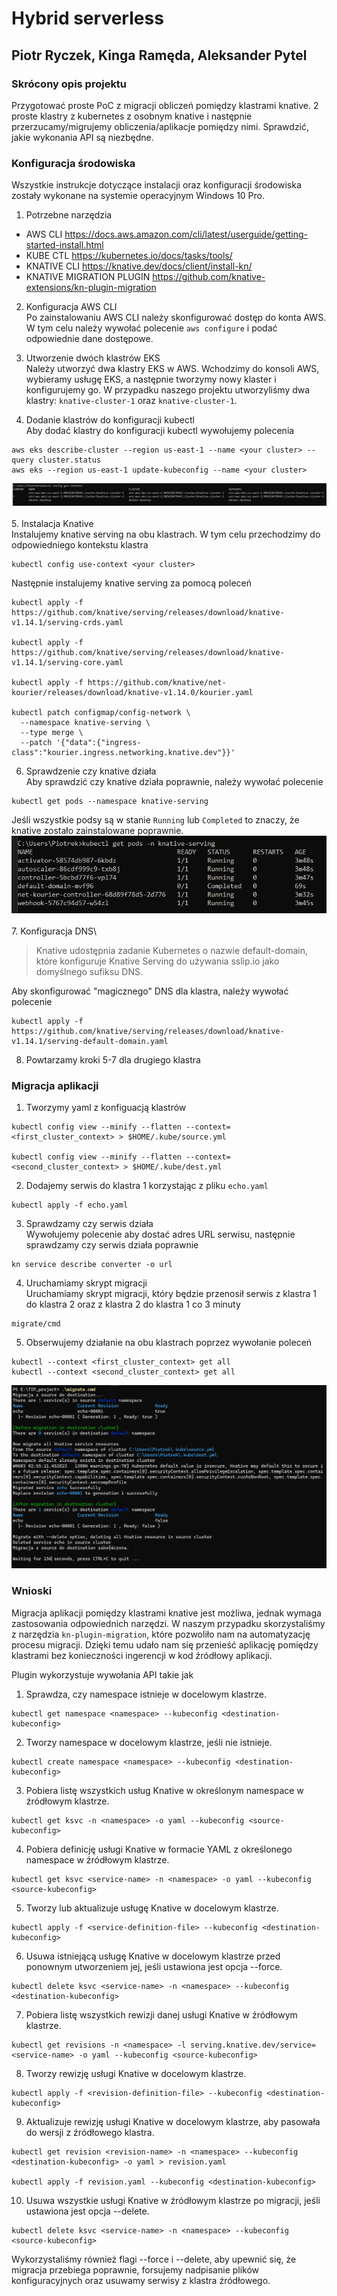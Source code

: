 # Hybrid serverless
## Piotr Ryczek, Kinga Ramęda, Aleksander Pytel

### Skrócony opis projektu
Przygotować proste PoC z migracji obliczeń pomiędzy klastrami knative. 2 proste klastry z kubernetes z osobnym knative i następnie przerzucamy/migrujemy obliczenia/aplikacje pomiędzy nimi. Sprawdzić, jakie wykonania API są niezbędne.


### Konfiguracja środowiska
Wszystkie instrukcje dotyczące instalacji oraz konfiguracji środowiska zostały wykonane na systemie operacyjnym Windows 10 Pro.

1. Potrzebne narzędzia
- AWS CLI https://docs.aws.amazon.com/cli/latest/userguide/getting-started-install.html 
- KUBE CTL
https://kubernetes.io/docs/tasks/tools/ 
- KNATIVE CLI 
https://knative.dev/docs/client/install-kn/
- KNATIVE MIGRATION PLUGIN
https://github.com/knative-extensions/kn-plugin-migration

2. Konfiguracja AWS CLI\
Po zainstalowaniu AWS CLI należy skonfigurować dostęp do konta AWS. W tym celu należy wywołać polecenie `aws configure` i podać odpowiednie dane dostępowe.

3. Utworzenie dwóch klastrów EKS\
Należy utworzyć dwa klastry EKS w AWS. Wchodzimy do konsoli AWS, wybieramy usługę EKS, a następnie tworzymy nowy klaster i konfigurujemy go. W przypadku naszego projektu utworzyliśmy dwa klastry: `knative-cluster-1` oraz `knative-cluster-1`.

4. Dodanie klastrów do konfiguracji kubectl\
Aby dodać klastry do konfiguracji kubectl wywołujemy polecenia
```
aws eks describe-cluster --region us-east-1 --name <your cluster> --query cluster.status
aws eks --region us-east-1 update-kubeconfig --name <your cluster>
```
![](2024-06-03-02-33-13.png)\
\
5. Instalacja Knative\
Instalujemy knative serving na obu klastrach. W tym celu przechodzimy do odpowiedniego kontekstu klastra
```
kubectl config use-context <your cluster>
```
Następnie instalujemy knative serving za pomocą poleceń
```
kubectl apply -f https://github.com/knative/serving/releases/download/knative-v1.14.1/serving-crds.yaml

kubectl apply -f https://github.com/knative/serving/releases/download/knative-v1.14.1/serving-core.yaml

kubectl apply -f https://github.com/knative/net-kourier/releases/download/knative-v1.14.0/kourier.yaml

kubectl patch configmap/config-network \
  --namespace knative-serving \
  --type merge \
  --patch '{"data":{"ingress-class":"kourier.ingress.networking.knative.dev"}}'
```

6. Sprawdzenie czy knative działa\
Aby sprawdzić czy knative działa poprawnie, należy wywołać polecenie
```
kubectl get pods --namespace knative-serving
```
Jeśli wszystkie podsy są w stanie `Running` lub `Completed` to znaczy, że knative zostało zainstalowane poprawnie.
![](2024-06-03-02-38-55.png)\
\
7. Konfiguracja DNS\
> Knative udostępnia zadanie Kubernetes o nazwie default-domain, które konfiguruje Knative Serving do używania sslip.io jako domyślnego sufiksu DNS.

Aby skonfigurować "magicznego" DNS dla klastra, należy wywołać polecenie
```
kubectl apply -f https://github.com/knative/serving/releases/download/knative-v1.14.1/serving-default-domain.yaml
```

8. Powtarzamy kroki 5-7 dla drugiego klastra


### Migracja aplikacji

1. Tworzymy yaml z konfiguacją klastrów
```
kubectl config view --minify --flatten --context=<first_cluster_context> > $HOME/.kube/source.yml

kubectl config view --minify --flatten --context=<second_cluster_context> > $HOME/.kube/dest.yml
```

2. Dodajemy serwis do klastra 1 korzystając z pliku `echo.yaml`
```
kubectl apply -f echo.yaml
```

3. Sprawdzamy czy serwis działa\
Wywołujemy polecenie aby dostać adres URL serwisu, następnie sprawdzamy czy serwis działa poprawnie
```
kn service describe converter -o url
```

4. Uruchamiamy skrypt migracji\
Uruchamiamy skrypt migracji, który będzie przenosił serwis z klastra 1 do klastra 2 oraz z klastra 2 do klastra 1 co 3 minuty
```
migrate/cmd
```

5. Obserwujemy działanie na obu klastrach poprzez wywołanie poleceń
```
kubectl --context <first_cluster_context> get all
kubectl --context <second_cluster_context> get all
```
![](2024-06-03-02-55-52.png)


### Wnioski

Migracja aplikacji pomiędzy klastrami knative jest możliwa, jednak wymaga zastosowania odpowiednich narzędzi. W naszym przypadku skorzystaliśmy z narzędzia `kn-plugin-migration`, które pozwoliło nam na automatyzację procesu migracji. Dzięki temu udało nam się przenieść aplikację pomiędzy klastrami bez konieczności ingerencji w kod źródłowy aplikacji.

Plugin wykorzystuje wywołania API takie jak

1. Sprawdza, czy namespace istnieje w docelowym klastrze.
```
kubectl get namespace <namespace> --kubeconfig <destination-kubeconfig>
```

2. Tworzy namespace w docelowym klastrze, jeśli nie istnieje.
```
kubectl create namespace <namespace> --kubeconfig <destination-kubeconfig>
```

3. Pobiera listę wszystkich usług Knative w określonym namespace w źródłowym klastrze.
```
kubectl get ksvc -n <namespace> -o yaml --kubeconfig <source-kubeconfig>
```

4. Pobiera definicję usługi Knative w formacie YAML z określonego namespace w źródłowym klastrze.
```
kubectl get ksvc <service-name> -n <namespace> -o yaml --kubeconfig <source-kubeconfig>
```

5. Tworzy lub aktualizuje usługę Knative w docelowym klastrze.
```
kubectl apply -f <service-definition-file> --kubeconfig <destination-kubeconfig>
```

6. Usuwa istniejącą usługę Knative w docelowym klastrze przed ponownym utworzeniem jej, jeśli ustawiona jest opcja --force.
```
kubectl delete ksvc <service-name> -n <namespace> --kubeconfig <destination-kubeconfig>
```

7. Pobiera listę wszystkich rewizji danej usługi Knative w źródłowym klastrze.
```
kubectl get revisions -n <namespace> -l serving.knative.dev/service=<service-name> -o yaml --kubeconfig <source-kubeconfig>
```

8. Tworzy rewizję usługi Knative w docelowym klastrze.
```
kubectl apply -f <revision-definition-file> --kubeconfig <destination-kubeconfig>
```

9. Aktualizuje rewizję usługi Knative w docelowym klastrze, aby pasowała do wersji z źródłowego klastra.
```
kubectl get revision <revision-name> -n <namespace> --kubeconfig <destination-kubeconfig> -o yaml > revision.yaml

kubectl apply -f revision.yaml --kubeconfig <destination-kubeconfig>
```

10. Usuwa wszystkie usługi Knative w źródłowym klastrze po migracji, jeśli ustawiona jest opcja --delete.
```
kubectl delete ksvc <service-name> -n <namespace> --kubeconfig <source-kubeconfig>
```


Wykorzystaliśmy również flagi --force i --delete, aby upewnić się, że migracja przebiega poprawnie, forsujemy nadpisanie plików konfiguracyjnych oraz usuwamy serwisy z klastra źródłowego.